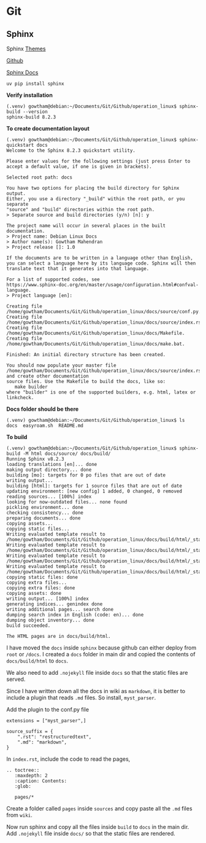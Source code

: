 # Git

## Sphinx

Sphinx [Themes](https://sphinx-themes.org/)

[Github](https://github.com/sphinx-doc/sphinx)

[Sphinx Docs](https://www.sphinx-doc.org/en/master/index.html)

```
uv pip install sphinx
```
**Verify installation**
```
(.venv) gowtham@debian:~/Documents/Git/Github/operation_linux$ sphinx-build --version
sphinx-build 8.2.3
```

**To create documentation layout**
```
(.venv) gowtham@debian:~/Documents/Git/Github/operation_linux$ sphinx-quickstart docs
Welcome to the Sphinx 8.2.3 quickstart utility.

Please enter values for the following settings (just press Enter to
accept a default value, if one is given in brackets).

Selected root path: docs

You have two options for placing the build directory for Sphinx output.
Either, you use a directory "_build" within the root path, or you separate
"source" and "build" directories within the root path.
> Separate source and build directories (y/n) [n]: y

The project name will occur in several places in the built documentation.
> Project name: Debian Linux Docs
> Author name(s): Gowtham Mahendran
> Project release []: 1.0

If the documents are to be written in a language other than English,
you can select a language here by its language code. Sphinx will then
translate text that it generates into that language.

For a list of supported codes, see
https://www.sphinx-doc.org/en/master/usage/configuration.html#confval-language.
> Project language [en]: 

Creating file /home/gowtham/Documents/Git/Github/operation_linux/docs/source/conf.py.
Creating file /home/gowtham/Documents/Git/Github/operation_linux/docs/source/index.rst.
Creating file /home/gowtham/Documents/Git/Github/operation_linux/docs/Makefile.
Creating file /home/gowtham/Documents/Git/Github/operation_linux/docs/make.bat.

Finished: An initial directory structure has been created.

You should now populate your master file /home/gowtham/Documents/Git/Github/operation_linux/docs/source/index.rst and create other documentation
source files. Use the Makefile to build the docs, like so:
   make builder
where "builder" is one of the supported builders, e.g. html, latex or linkcheck.
```

**Docs folder should be there**
```
(.venv) gowtham@debian:~/Documents/Git/Github/operation_linux$ ls
docs  easyroam.sh  README.md
```

**To build**

```
(.venv) gowtham@debian:~/Documents/Git/Github/operation_linux$ sphinx-build -M html docs/source/ docs/build/
Running Sphinx v8.2.3
loading translations [en]... done
making output directory... done
building [mo]: targets for 0 po files that are out of date
writing output... 
building [html]: targets for 1 source files that are out of date
updating environment: [new config] 1 added, 0 changed, 0 removed
reading sources... [100%] index
looking for now-outdated files... none found
pickling environment... done
checking consistency... done
preparing documents... done
copying assets... 
copying static files... 
Writing evaluated template result to /home/gowtham/Documents/Git/Github/operation_linux/docs/build/html/_static/language_data.js
Writing evaluated template result to /home/gowtham/Documents/Git/Github/operation_linux/docs/build/html/_static/basic.css
Writing evaluated template result to /home/gowtham/Documents/Git/Github/operation_linux/docs/build/html/_static/documentation_options.js
Writing evaluated template result to /home/gowtham/Documents/Git/Github/operation_linux/docs/build/html/_static/alabaster.css
copying static files: done
copying extra files... 
copying extra files: done
copying assets: done
writing output... [100%] index
generating indices... genindex done
writing additional pages... search done
dumping search index in English (code: en)... done
dumping object inventory... done
build succeeded.

The HTML pages are in docs/build/html.
```


I have moved the `docs` inside `sphinx` because github can either deploy from `root` or `/docs`. I created a `docs` folder in main dir and copied the contents of `docs/build/html` to `docs`.

We also need to add `.nojekyll` file inside `docs` so that the static files are served.

Since I have written down all the docs in wiki as `markdown`, it is better to include a plugin that reads `.md` files. So install, `myst_parser`.

Add the plugin to the conf.py file

```
extensions = ["myst_parser",]

source_suffix = {
    ".rst": "restructuredtext",
    ".md": "markdown",
}
```

In `index.rst`, include the code to read the pages,
```
.. toctree::
   :maxdepth: 2
   :caption: Contents:
   :glob:

   pages/*
```

Create a folder called `pages` inside `sources` and copy paste all the `.md` files from `wiki`.

Now run sphinx and copy all the files inside `build` to `docs` in the main dir. Add `.nojekyll` file inside `docs/` so that the static files are rendered.
